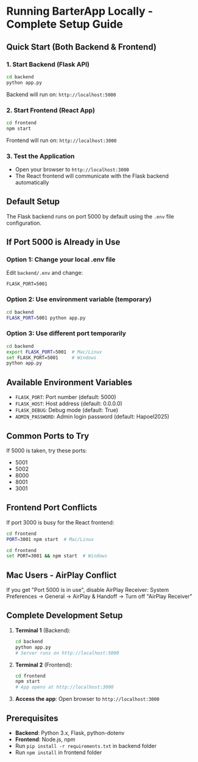 # Running BarterApp Locally - Complete Setup Guide

## Quick Start (Both Backend & Frontend)

### 1. Start Backend (Flask API)
```bash
cd backend
python app.py
```
Backend will run on: `http://localhost:5000`

### 2. Start Frontend (React App) 
```bash
cd frontend
npm start
```
Frontend will run on: `http://localhost:3000`

### 3. Test the Application
- Open your browser to `http://localhost:3000`
- The React frontend will communicate with the Flask backend automatically

## Default Setup
The Flask backend runs on port 5000 by default using the `.env` file configuration.

## If Port 5000 is Already in Use

### Option 1: Change your local .env file
Edit `backend/.env` and change:
```
FLASK_PORT=5001
```

### Option 2: Use environment variable (temporary)
```bash
cd backend
FLASK_PORT=5001 python app.py
```

### Option 3: Use different port temporarily
```bash
cd backend
export FLASK_PORT=5001  # Mac/Linux
set FLASK_PORT=5001     # Windows
python app.py
```

## Available Environment Variables
- `FLASK_PORT`: Port number (default: 5000)
- `FLASK_HOST`: Host address (default: 0.0.0.0)
- `FLASK_DEBUG`: Debug mode (default: True)
- `ADMIN_PASSWORD`: Admin login password (default: Hapoel2025)

## Common Ports to Try
If 5000 is taken, try these ports:
- 5001
- 5002
- 8000
- 8001
- 3001

## Frontend Port Conflicts
If port 3000 is busy for the React frontend:

```bash
cd frontend
PORT=3001 npm start  # Mac/Linux
```

```bash
cd frontend
set PORT=3001 && npm start  # Windows
```

## Mac Users - AirPlay Conflict
If you get "Port 5000 is in use", disable AirPlay Receiver:
System Preferences → General → AirPlay & Handoff → Turn off "AirPlay Receiver"

## Complete Development Setup
1. **Terminal 1** (Backend):
   ```bash
   cd backend
   python app.py
   # Server runs on http://localhost:5000
   ```

2. **Terminal 2** (Frontend):
   ```bash
   cd frontend
   npm start
   # App opens at http://localhost:3000
   ```

3. **Access the app**: Open browser to `http://localhost:3000`

## Prerequisites
- **Backend**: Python 3.x, Flask, python-dotenv
- **Frontend**: Node.js, npm
- Run `pip install -r requirements.txt` in backend folder
- Run `npm install` in frontend folder